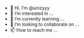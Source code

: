 
- 👋 Hi, I’m @unizyyy
- 👀 I’m interested in ...
- 🌱 I’m currently learning ...
- 💞️ I’m looking to collaborate on ...
- 📫 How to reach me ...

<!---
unizyyy/unizyyy is a ✨ special ✨ repository because its `README.md` (this file) appears on your GitHub profile.
You can click the Preview link to take a look at your changes.
--->
